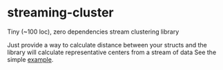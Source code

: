 # streaming-cluster
Tiny (~100 loc), zero dependencies stream clustering library

Just provide a way to calculate distance between your structs and the library will calculate representative centers from a stream of data
See the simple [example](https://github.com/FjodorGit/streaming-cluster/blob/main/tests/functionality_tests.rs).
